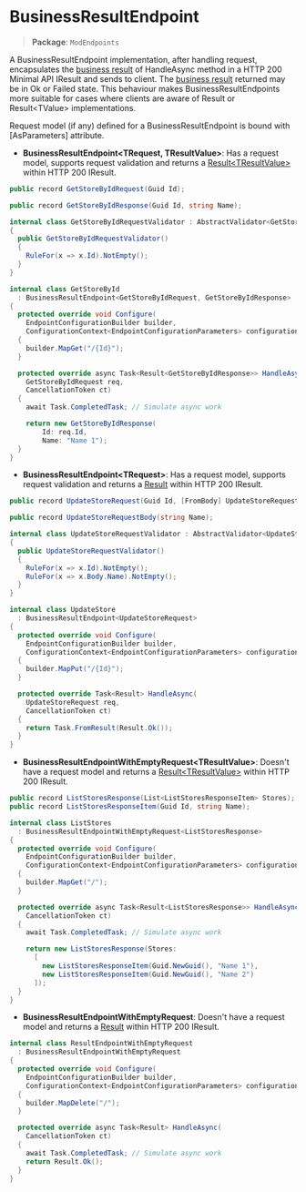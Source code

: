 # BusinessResultEndpoint

>**Package**: `ModEndpoints`

A BusinessResultEndpoint implementation, after handling request, encapsulates the [business result](https://github.com/modabas/ModResults) of HandleAsync method in a HTTP 200 Minimal API IResult and sends to client. The [business result](https://github.com/modabas/ModResults) returned may be in Ok or Failed state. This behaviour makes BusinessResultEndpoints more suitable for cases where clients are aware of Result or Result&lt;TValue&gt; implementations.

Request model (if any) defined for a BusinessResultEndpoint is bound with [AsParameters] attribute.

- **BusinessResultEndpoint&lt;TRequest, TResultValue&gt;**: Has a request model, supports request validation and returns a [Result&lt;TResultValue&gt;](https://github.com/modabas/ModResults) within HTTP 200 IResult.
``` csharp
public record GetStoreByIdRequest(Guid Id);

public record GetStoreByIdResponse(Guid Id, string Name);

internal class GetStoreByIdRequestValidator : AbstractValidator<GetStoreByIdRequest>
{
  public GetStoreByIdRequestValidator()
  {
    RuleFor(x => x.Id).NotEmpty();
  }
}

internal class GetStoreById
  : BusinessResultEndpoint<GetStoreByIdRequest, GetStoreByIdResponse>
{
  protected override void Configure(
    EndpointConfigurationBuilder builder,
    ConfigurationContext<EndpointConfigurationParameters> configurationContext)
  {
    builder.MapGet("/{Id}");
  }

  protected override async Task<Result<GetStoreByIdResponse>> HandleAsync(
    GetStoreByIdRequest req,
    CancellationToken ct)
  {
    await Task.CompletedTask; // Simulate async work

    return new GetStoreByIdResponse(
        Id: req.Id,
        Name: "Name 1");
  }
}
```

- **BusinessResultEndpoint&lt;TRequest&gt;**: Has a request model, supports request validation and returns a [Result](https://github.com/modabas/ModResults) within HTTP 200 IResult.
``` csharp
public record UpdateStoreRequest(Guid Id, [FromBody] UpdateStoreRequestBody Body);

public record UpdateStoreRequestBody(string Name);

internal class UpdateStoreRequestValidator : AbstractValidator<UpdateStoreRequest>
{
  public UpdateStoreRequestValidator()
  {
    RuleFor(x => x.Id).NotEmpty();
    RuleFor(x => x.Body.Name).NotEmpty();
  }
}

internal class UpdateStore
  : BusinessResultEndpoint<UpdateStoreRequest>
{
  protected override void Configure(
    EndpointConfigurationBuilder builder,
    ConfigurationContext<EndpointConfigurationParameters> configurationContext)
  {
    builder.MapPut("/{Id}");
  }

  protected override Task<Result> HandleAsync(
    UpdateStoreRequest req,
    CancellationToken ct)
  {
    return Task.FromResult(Result.Ok());
  }
}
```

- **BusinessResultEndpointWithEmptyRequest&lt;TResultValue&gt;**: Doesn't have a request model and returns a [Result&lt;TResultValue&gt;](https://github.com/modabas/ModResults) within HTTP 200 IResult.
``` csharp
public record ListStoresResponse(List<ListStoresResponseItem> Stores);
public record ListStoresResponseItem(Guid Id, string Name);

internal class ListStores
  : BusinessResultEndpointWithEmptyRequest<ListStoresResponse>
{
  protected override void Configure(
    EndpointConfigurationBuilder builder,
    ConfigurationContext<EndpointConfigurationParameters> configurationContext)
  {
    builder.MapGet("/");
  }

  protected override async Task<Result<ListStoresResponse>> HandleAsync(
    CancellationToken ct)
  {
    await Task.CompletedTask; // Simulate async work

    return new ListStoresResponse(Stores:
      [
        new ListStoresResponseItem(Guid.NewGuid(), "Name 1"),
        new ListStoresResponseItem(Guid.NewGuid(), "Name 2")
      ]);
  }
}
```

- **BusinessResultEndpointWithEmptyRequest**: Doesn't have a request model and returns a [Result](https://github.com/modabas/ModResults) within HTTP 200 IResult.
``` csharp
internal class ResultEndpointWithEmptyRequest
  : BusinessResultEndpointWithEmptyRequest
{
  protected override void Configure(
    EndpointConfigurationBuilder builder,
    ConfigurationContext<EndpointConfigurationParameters> configurationContext)
  {
    builder.MapDelete("/");
  }

  protected override async Task<Result> HandleAsync(
    CancellationToken ct)
  {
    await Task.CompletedTask; // Simulate async work
    return Result.Ok();
  }
}
```
